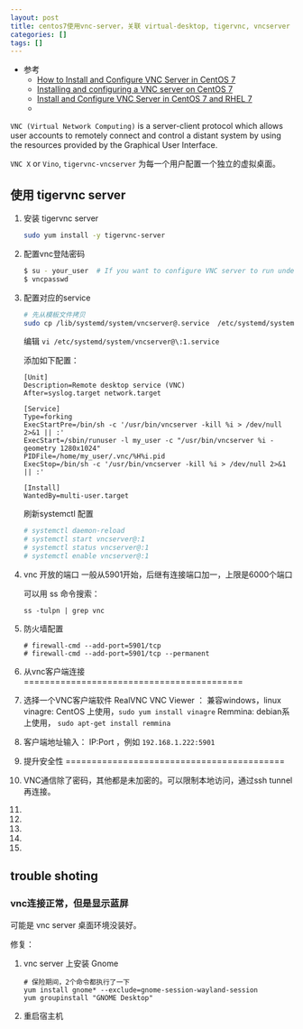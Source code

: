 ```yaml
---
layout: post
title: centos7使用vnc-server，关联 virtual-desktop, tigervnc, vncserver
categories: []
tags: []
---
```


* 参考
  * [How to Install and Configure VNC Server in CentOS 7](https://www.tecmint.com/install-and-configure-vnc-server-in-centos-7/)
  * [Installing and configuring a VNC server on CentOS 7](https://serverspace.io/support/help/installing-and-configuring-a-vnc-server-on-centos-7/)
  * [Install and Configure VNC Server in CentOS 7 and RHEL 7](https://www.linuxtechi.com/install-configure-vnc-server-centos-7-rhel-7/)
  * []()


`VNC (Virtual Network Computing)` is a server-client protocol which allows user accounts to remotely connect and control a distant system by using the resources provided by the Graphical User Interface.


`VNC X` or `Vino`, `tigervnc-vncserver` 为每一个用户配置一个独立的虚拟桌面。


## 使用 tigervnc server

1. 安装 tigervnc server
    ~~~sh
    sudo yum install -y tigervnc-server
    ~~~
1. 配置vnc登陆密码
    ~~~sh
    $ su - your_user  # If you want to configure VNC server to run under this user directly from CLI without switching users from GUI
    $ vncpasswd
    ~~~
1. 配置对应的service
    ~~~sh
    # 先从模板文件拷贝
    sudo cp /lib/systemd/system/vncserver@.service  /etc/systemd/system/vncserver@:1.service
    ~~~

    编辑 `vi /etc/systemd/system/vncserver@\:1.service`

    添加如下配置：

    ~~~
    [Unit]
    Description=Remote desktop service (VNC)
    After=syslog.target network.target

    [Service]
    Type=forking
    ExecStartPre=/bin/sh -c '/usr/bin/vncserver -kill %i > /dev/null 2>&1 || :'
    ExecStart=/sbin/runuser -l my_user -c "/usr/bin/vncserver %i -geometry 1280x1024"
    PIDFile=/home/my_user/.vnc/%H%i.pid
    ExecStop=/bin/sh -c '/usr/bin/vncserver -kill %i > /dev/null 2>&1 || :'

    [Install]
    WantedBy=multi-user.target
    ~~~

    刷新systemctl 配置

    ~~~sh
    # systemctl daemon-reload
    # systemctl start vncserver@:1
    # systemctl status vncserver@:1
    # systemctl enable vncserver@:1
    ~~~

1. vnc 开放的端口
    一般从5901开始，后继有连接端口加一，上限是6000个端口

    可以用 ss 命令搜索：

    ~~~
    ss -tulpn | grep vnc
    ~~~

1. 防火墙配置
    ~~~
    # firewall-cmd --add-port=5901/tcp
    # firewall-cmd --add-port=5901/tcp --permanent
    ~~~

1. 从vnc客户端连接 ==========================================

1. 选择一个VNC客户端软件
    RealVNC VNC Viewer ： 兼容windows，linux
    vinagre: CentOS 上使用，`sudo yum install vinagre`
    Remmina: debian系上使用， `sudo apt-get install remmina`
    
1. 客户端地址输入： IP:Port ，例如 `192.168.1.222:5901`

1. 提升安全性 ==========================================
1. VNC通信除了密码，其他都是未加密的。可以限制本地访问，通过ssh tunnel再连接。
1. 
1. 
1. 
1. 
1. 



## trouble shoting

### vnc连接正常，但是显示蓝屏

可能是 vnc server 桌面环境没装好。

修复：
1. vnc server 上安装 Gnome
    ~~~
    # 保险期间，2个命令都执行了一下
    yum install gnome* --exclude=gnome-session-wayland-session
    yum groupinstall "GNOME Desktop"
    ~~~
1. 重启宿主机

















































































































































































































